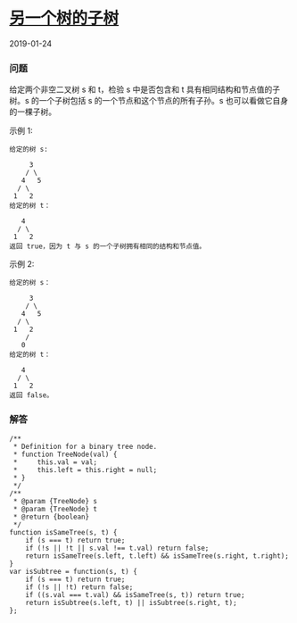 # [另一个树的子树](https://leetcode-cn.com/problems/subtree-of-another-tree)
2019-01-24

### 问题

给定两个非空二叉树 s 和 t，检验 s 中是否包含和 t 具有相同结构和节点值的子树。s 的一个子树包括 s 的一个节点和这个节点的所有子孙。s 也可以看做它自身的一棵子树。

示例 1:
```
给定的树 s:

     3
    / \
   4   5
  / \
 1   2
给定的树 t：

   4
  / \
 1   2
返回 true，因为 t 与 s 的一个子树拥有相同的结构和节点值。
```

示例 2:
```
给定的树 s：

     3
    / \
   4   5
  / \
 1   2
    /
   0
给定的树 t：

   4
  / \
 1   2
返回 false。
```

### 解答

```
/**
 * Definition for a binary tree node.
 * function TreeNode(val) {
 *     this.val = val;
 *     this.left = this.right = null;
 * }
 */
/**
 * @param {TreeNode} s
 * @param {TreeNode} t
 * @return {boolean}
 */
function isSameTree(s, t) {
    if (s === t) return true;
    if (!s || !t || s.val !== t.val) return false;
    return isSameTree(s.left, t.left) && isSameTree(s.right, t.right);
}
var isSubtree = function(s, t) {
    if (s === t) return true;
    if (!s || !t) return false;
    if ((s.val === t.val) && isSameTree(s, t)) return true;
    return isSubtree(s.left, t) || isSubtree(s.right, t);
};
```